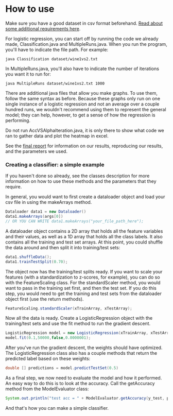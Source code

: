 # How to use

Make sure you have a good dataset in csv format beforehand. [Read about some additional requirements here](/src/dataset).

For logistic regression, you can start off by running the code we already made, Classification.java and MultipleRuns.java.
When you run the program, you'll have to indicate the file path. For example:

```
java Classification dataset/wine1vs2.txt
```

In MultipleRuns.java, you'll also have to indicate the number of iterations you want it to run for:

```
java MultipleRuns dataset/wine1vs2.txt 1000
```

There are additional java files that allow you make graphs. To use them, follow the same syntax as before. Because these graphs only run on one single instance of a logistic regression and not an average over a couple hundred runs, we wouldn't recommend using them to represent the general model; they can help, however, to get a sense of how the regression is performing.

Do not run AccVSAlphaIteration.java, it is only there to show what code we ran to gather data and plot the heatmap in excel.

See the [final report](/report/FinalReport) for information on our results, reproducing our results, and the parameters we used.


### Creating a classifier: a simple example

If you haven't done so already, see the classes description for more information on how to use these methods and the parameters that they require.


In general, you would want to first create a dataloader object and load your csv file in using the makeArrays method.

```java
Dataloader data1 = new Dataloader()
data1.makeArrays(args[0])
// OR YOU CAN WRITE data1.makeArrays("your_file_path_here");
```
A dataloader object contains a 2D array that holds all the feature variables and their values, as well as a 1D array that holds all the class labels.
It also contains all the training and test set arrays. At this point, you could shuffle the data around and then split it into training/test sets:

```java
data1.shuffleData();
data1.trainTestSplit(0.70);
```
The object now has the training/test splits ready. If you want to scale your features (with a standardization to z-scores, for example), you can
do so with the FeatureScaling class. For the standardScaler method, you would want to pass in the training set first, and then the test set. If you do this step, you would need to get the training and test sets from the dataloader object first (use the return methods).

```java
FeatureScaling.standardScaler(xTrainArray, xTestArray);
```

Now all the data is ready. Create a LogisticRegression object with the training/test sets and use the fit method to run the gradient descent.

```java
LogisticRegression model = new LogisticRegression(xTrainArray, xTestArray, yTrainArray, yTestArray);
model.fit(0.1,50000,false,0.0000001);
```
After you've run the gradient descent, the weights should have optimized. The LogisticRegression class also has a couple methods that return the
predicted label based on these weights:

```java
double [] predictions = model.predictTestSet(0.5)
```
As a final step, we now need to evaluate the model and how it performed. An easy way to do this is to look at the accuracy. Call the getAccuracy method
from the ModelEvaluator class:

```java
System.out.println("test acc = " + ModelEvaluator.getAccuracy(y_test, predictions);
```

And that's how you can make a simple classifier.

